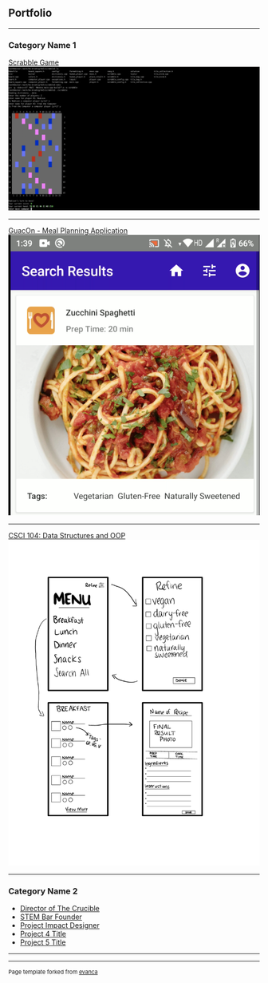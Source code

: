 ## Portfolio

---

### Category Name 1 

[Scrabble Game](https://bytes.usc.edu/cs104/homework/hw5/)
<img src="images/Screen Shot 2020-12-22 at 2.01.28 PM.png
"/>

---
[GuacOn - Meal Planning Application](https://stembar.yolasite.com/)
<img src="images/Screen Shot 2020-12-22 at 3.16.57 PM.png"/>

---
[CSCI 104: Data Structures and OOP](https://bytes.usc.edu/cs104/)
<img src="images/Storyboard.pdf"/>

---

### Category Name 2

- [Director of The Crucible](http://example.com/)
- [STEM Bar Founder](http://example.com/)
- [Project Impact Designer](http://example.com/)
- [Project 4 Title](http://example.com/)
- [Project 5 Title](http://example.com/)

---




---
<p style="font-size:11px">Page template forked from <a href="https://github.com/evanca/quick-portfolio">evanca</a></p>
<!-- Remove above link if you don't want to attibute -->
